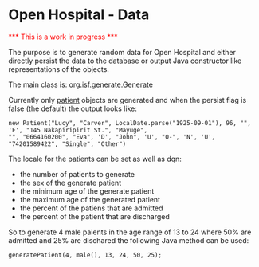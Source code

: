 # Open Hospital - Data

<span style="color:red">*** This is a work in progress ***</span>

The purpose is to generate random data for Open Hospital and either directly 
persist the data to the database or output Java constructor like representations 
of the objects.   

The main class is: [org.isf.generate.Generate](https://github.com/dbmalkovsky/openhospital-data/blob/master/src/main/java/org/isf/generate/Generate.java)

Currently only [patient](https://github.com/informatici/openhospital-core/blob/develop/src/main/java/org/isf/patient/model/Patient.java) objects are generated and when the persist flag is false
(the default) the output looks like:

    new Patient("Lucy", "Carver", LocalDate.parse("1925-09-01"), 96, "", 'F', "145 Nakapiripirit St.", "Mayuge", 
    "", "0664160200", "Eva", 'D', "John", 'U', "O-", 'N', 'U', "74201589422", "Single", "Other")

The locale for the patients can be set as well as dqn:
* the number of patients to generate
* the sex of the generate patient
* the minimum age of the generate patient
* the maximum age of the generated patient
* the percent of the patiens that are admitted
* the percent of the patient that are discharged

So to generate 4 male paients in the age range of 13 to 24 where 50% are admitted 
and 25% are dischared the following Java method can be used:

    generatePatient(4, male(), 13, 24, 50, 25);